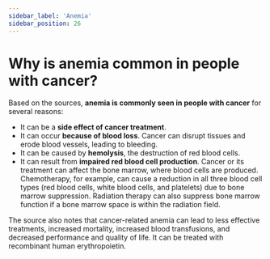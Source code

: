```yaml
---
sidebar_label: 'Anemia'
sidebar_position: 26
---
```

# Why is anemia common in people with cancer?

Based on the sources, **anemia is commonly seen in people with cancer** for several reasons:

*   It can be a **side effect of cancer treatment**.
*   It can occur **because of blood loss**. Cancer can disrupt tissues and erode blood vessels, leading to bleeding.
*   It can be caused by **hemolysis**, the destruction of red blood cells.
*   It can result from **impaired red blood cell production**. Cancer or its treatment can affect the bone marrow, where blood cells are produced. Chemotherapy, for example, can cause a reduction in all three blood cell types (red blood cells, white blood cells, and platelets) due to bone marrow suppression. Radiation therapy can also suppress bone marrow function if a bone marrow space is within the radiation field.

The source also notes that cancer-related anemia can lead to less effective treatments, increased mortality, increased blood transfusions, and decreased performance and quality of life. It can be treated with recombinant human erythropoietin.
